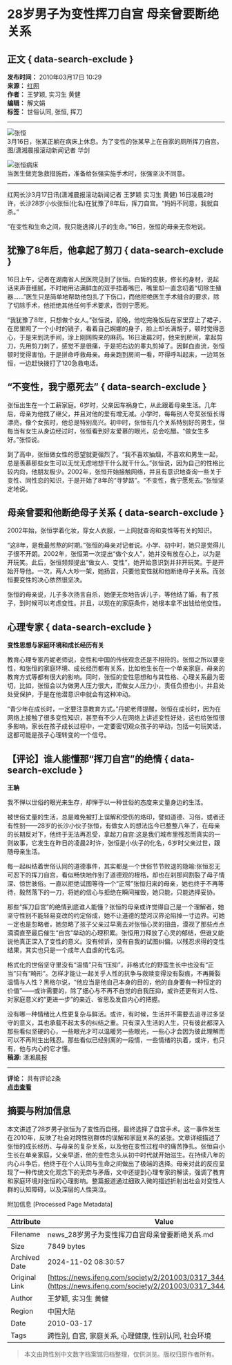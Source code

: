 # 28岁男子为变性挥刀自宫 母亲曾要断绝关系

## 正文 { data-search-exclude }


**发布时间：** 2010年03月17日 10:29  
**来源：** [红网](http://news.rednet.cn/c/2010/03/17/1922616.htm)  
**作者：** 王梦颖, 实习生 黄健  
**编辑：** 解文娟  
**标签：** 世俗认同, 张恒, 挥刀

---

![张恒](http://img.ifeng.com/hres/201003/17/10/01f85f937ee14d4a537b9d8d970f9322.jpg)  
3月16日，张某正躺在病床上休息。为了变性的张某早上在自家的厕所挥刀自宫。图/潇湘晨报滚动新闻记者 华剑

![张恒病床](http://img.ifeng.com/hres/201003/17/10/9d92c7a89ed9be0dd364a1aceb8735f5.jpg)  
当医生做完急救措施后，准备给张强实施手术时，张强坚决不同意。

---

红网长沙3月17日讯(潇湘晨报滚动新闻记者 王梦颖 实习生 黄健) 16日凌晨2时许，长沙28岁小伙张恒(化名)在犹豫了8年后，挥刀自宫。“妈妈不同意，我就自杀。”

“在变性和生命之间，我只能选择儿子的生命。”16日，张恒的母亲无奈地说。

## **犹豫了8年后，他拿起了剪刀** { data-search-exclude }

16日上午，记者在湖南省人民医院见到了张恒。白皙的皮肤，修长的身材，说起话来声音细腻，不时地用沾满鲜血的双手捂着嘴巴，嘴里却一直念叨着“切除生殖器……”医生只是简单地帮助他包扎了下伤口，而他拒绝医生手术缝合的要求，除了切除手术，他拒绝其他任何手术要求，否则宁愿死。

“我犹豫了8年，只想做个女人。”张恒说，前晚，他吃完晚饭后在家里穿上了裙子，在房里照了一个小时的镜子，看着自己婀娜的身子，脸上却长满胡子，顿时觉得恶心，于是来到洗手间，涂上刚网购来的麻药。16日凌晨2时，他来到房间，拿起剪刀，先用剪刀刺了，感觉不是很痛，于是把右边的睾丸剪掉了。因鲜血直流，张恒顿时觉得害怕，于是拼命呼救母亲。母亲跑到房间一看，吓得呼叫起来，一边骂张恒，一边赶快拨打了120急救电话。

## **“不变性，我宁愿死去”** { data-search-exclude }

张恒出生在一个工薪家庭。6岁时，父亲因车祸身亡，从此跟着母亲生活。几年后，母亲为他找了继父，并且对他的爱有增无减。小学时，每每别人夸奖张恒长得漂亮，像个女孩时，他总是特别高兴。初中时，张恒有几个关系特别好的男生，但每当有女生从身边经过时，张恒看到好友爱慕的眼光，总会吃醋。“做女生多好。”张恒说。

到了高中，张恒做女性的愿望就更强烈了。“我不喜欢抽烟，不喜欢和男生一起，总是羡慕那些女生可以无忧无虑地想干什么就干什么。”张恒说，因为自己的性格比较内向，他朋友极少。2002年，张恒开始接触网络，并且有意识地查询一些关于变性、同性恋的知识，于是开始了8年的“寻梦路”。“不变性，我宁愿死去。”张恒坚定地说。

## **母亲曾要和他断绝母子关系** { data-search-exclude }

2002年始，张恒学着化妆，穿女人衣服，一上网就查询和变性等有关的知识。

“这8年，是我最煎熬的时期。”张恒的母亲对记者说。小学、初中时，她只是觉得儿子很不开朗。2002年，张恒第一次提出“做个女人”，她并没有放在心上，以为是开玩笑。此后，张恒频频提出“做女人、变性”，她开始意识到并非开玩笑。于是开始开导他。一次，两人大吵一架，她扬言，只要他变性就和他断绝母子关系。而张恒要变性的决心依然很坚决。

张恒的母亲说，儿子多次扬言自杀，她便无奈地告诉儿子，等他结了婚，有了孩子，到时候可以考虑变性。并且，以现在的家庭条件，她根本拿不出钱给他变性。

## **心理专家** { data-search-exclude }

**变性思想与家庭环境和成长经历有关**

教育心理专家丹妮老师说，变性和中国的传统观念还是不相符的。张恒之所以要变性，和张恒的家庭环境、成长经历都有关系，比如他生长在一个单亲家庭，母亲的教育方式等都有很大的影响。同时，张恒的变性思想和与其性格、心理关系最为密切，比如，张恒会以为做男人压力很大，而做女人压力小，责任负担也小，并且处处受保护，于是在他潜意识中就会有这种冲动。

“青少年在成长时，一定要注意教育方式。”丹妮老师提醒，张恒在成长时，因为在网络上接触了很多变性知识，甚至有不少人在网络上讲述变性好处，这也给张恒很多影响，家长在孩子成长过程中，一定要密切观众孩子的举动，包括一句玩笑话，这都可能是孩子心理转变的一个信号。

## **【评论】谁人能懂那“挥刀自宫”的绝情** { data-search-exclude }

**王聃**

我不惮以世俗的眼光来生存，却惮于以一种世俗的态度来丈量身边的生活。

被世俗丈量的生活，总是难免被打上误解和受伤的烙印，譬如道德、习俗，或者还有性别——28岁的长沙小伙子张恒，有做女人的想法迄今已整整八年了，在母亲的长期反对下，他终于无法再忍受，拿起刀自宫:这是我们城市里残忍而真实的一则故事，它发生在昨日的凌晨2时许，张恒是小伙子的化名，6岁时父亲过世，跟随母亲生活。

每一起纠结着世俗认同的道德事件，其实都是一个世俗节节败退的隐喻:张恒忍无可忍下的挥刀自宫，看似畅快地作别了道德观的桎梏，却也在刹那间割裂了母子情深、惊世骇俗。一直以拒绝试图等待一个“正常”张恒归来的母亲，她也终于不再等待，毅然落下的一刀，将她的信心与拒绝在瞬间摧毁，她只能，只能选择妥协。

那些“挥刀自宫”的绝情到底谁人能懂？张恒的母亲或许觉得自己是一个理解者，她坚守性别不能轻易变改的约定俗成，她不让道德的楚河汉界沦陷掉一寸边界。可她一定也是忽略者，她忽略了孩子父亲过早离去对张恒心灵的扭曲，漠视了那些点点滴滴直至最后催生“自宫”举动的心理积累。张恒用刀释放了心灵的郁结，但谁又能说他真正深入了变性的意义。没有倾诉，没有自我的试图纠偏，以残忍求得的变性结果，其实也只是一个成年人自虐的代名词。

格式化的世俗坚守里没有“温情”只有“压抑”，非格式化的野蛮生长中也没有“正当”只有“畸形”。怎样才能让一起关乎人性的抗争与救赎变得没有裂痕，不再撕裂温情与人性？黑格尔说，“他应当是他自己本身的目的，他的自身要有一种恒定的价值”——或许需要的，除了细心与不再不自觉的自我压抑，或许还更有对人性、对家庭意义的“更进一步”的亲近、省思及发自内心的把握。

没有哪一种情绪比人性更复杂与鲜活。或许，有时候，生活并不需要去追寻过多坚守的意义，其也承载不起太多的纠结之重。只有深入生活的人生，只有彼此都深入那些看似坚硬的心，一些眼光才可以温暖另一些眼光，一些心才会因为彼此理解而可以不再附生出残忍。那些看似已经别离的一段情，一些情绪的执着，或许，也只有，他与内心的它才懂。  
**稿源:** 潇湘晨报

---

**评论：** 共有评论2条  
**[点击查看](http://comment.ifeng.com/view.php?chId=344&docId=1578744&docName=28%e5%b2%81%e7%94%b7%e5%ad%90%e4%b8%ba%e5%8f%98%e6%80%a7%e6%8c%a5%e5%88%80%e8%87%aa%e5%ae%ab+%e6%af%8d%e4%ba%b2%e6%9b%be%e8%a6%81%e6%96%ad%e7%bb%9d%e5%85%b3%e7%b3%bb&docUrl=http%3a%2f%2fnews.ifeng.com%2fsociety%2f2%2f201003%2f0317_344_1578744.shtml)**

## 摘要与附加信息

<!-- tcd_abstract -->
本文讲述了28岁男子张恒为了变性而自残，最终选择了自宫手术。这一事件发生在2010年，反映了社会对跨性别群体的误解和家庭关系的紧张。文章详细描述了张恒的成长经历、与母亲的复杂关系，以及他在变性过程中的痛苦挣扎。张恒自小生长在单亲家庭，父亲早逝，他的变性念头从初中时代就开始滋生。在持续八年的内心斗争后，他终于在个人认同与生命之间做出了极端的选择。母亲对此的反应呈现了一种传统文化观念下的无奈与矛盾，文中还提到心理专家的解读，强调了教育和家庭环境对张恒的心理影响。整篇报道通过细致入微的描述折射出社会对变性人群的认知障碍，以及深层的人性哭泣。
<!-- tcd_abstract_end -->

附加信息 [Processed Page Metadata]

| Attribute       | Value                                  |
|-----------------|----------------------------------------|
| Filename        | news_28岁男子为变性挥刀自宫母亲曾要断绝关系.md                             |
| Size            | 7849 bytes                           |
| Archived Date   | 2024-11-02 08:30:57                             |
| Original Link   | [https://news.ifeng.com/society/2/201003/0317_344_1578744.shtml](https://news.ifeng.com/society/2/201003/0317_344_1578744.shtml)                       |
| Author          | 王梦颖, 实习生 黄健                               |
| Region          | 中国大陆                               |
| Date            | 2010-03-17                                 |
| Tags            | 跨性别, 自宫, 家庭关系, 心理健康, 性别认同, 社会环境                                 |
>
> 本文由跨性别中文数字档案馆归档整理，仅供浏览。版权归原作者所有。
>